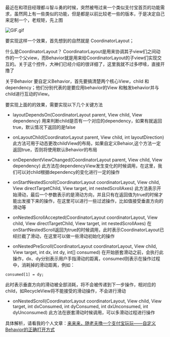 最近在和项目经理都斗智斗勇的时候，突然被甩过来一个类似支付宝首页的功能需求，虽然网上有一些类似的功能，但是都是以前比较老一些的版本，于是决定自己来定制一个，老规矩，先上图

![GIF.gif](http://upload-images.jianshu.io/upload_images/2599466-3a7bd996bd887dac.gif?imageMogr2/auto-orient/strip)

要实现这样一个效果，首先想到的自然就是 CoordinatorLayout；

什么是CoordinatorLayout？
CoordinatorLayout是用来协调其子view们之间动作的一个父view，而Behavior就是用来给CoordinatorLayout的子view们实现交互的。关于这个控件，大神们已经介绍的很详细了，这里我就不过多啰嗦，直接开撸了

关于Behavior 
要自定义Behavior，首先要搞清楚两个核心View，child 和 dependency；他们分别代表的是要应用behavior的View 和触发behavior并与child进行互动的View。

要实现上面的的效果，需要实现以下几个关键方法
 - layoutDependsOn(CoordinatorLayout parent, View child, View dependency)
用来判断child是否有一个对应的dependency，如果有就返回true，默认情况下返回的是false

 - onLayoutChild(CoordinatorLayout parent, View child, int layoutDirection)
此方法可用于动态更改childView的布局，如果自定义Behaior,这个方法一定返回true，否则将使用默认Behavior的布局

 - onDependentViewChanged(CoordinatorLayout parent, View child, View dependency)
此方法在dependencyView发生变化的时候调用，在这里，我们可以对child根据dependency的变化进行一定的操作

 - onStartNestedScroll(CoordinatorLayout coordinatorLayout, View child, View directTargetChild, View target, int nestedScrollAxes)
此方法表示开始滑动，最后一个参数表示的是滑动方向，并且只有在返回值为true的时候才能出发接下来的操作，在这里可以进行一些过滤操作，比如值接受垂直方向的滑动等

 -  onNestedScrollAccepted(CoordinatorLayout coordinatorLayout, View child, View directTargetChild, View target, int nestedScrollAxes)
在onStartNestedScroll返回为true的时候调用，此时表示CoordinatorLayout已经拦截了滑动，在这里可以做一些滑动初始化的操作

 - onNestedPreScroll(CoordinatorLayout coordinatorLayout, View child, View target, int dx, int dy, int[] consumed)
在开始嵌套滑动之前，会执行此操作，dx、dy分别表示用户手指滑动的距离，consumed则表示在操作过程中，消耗掉的滑动距离，例如：
```
consumed[1] = dy;
```
此时表示垂直方向的滑动被全部消耗，将不会被传递到下一步操作，相对应的child，如RecycleView将不能接受的滑动操作，不会进行滑动

 - onNestedScroll(CoordinatorLayout coordinatorLayout, View child, View target, int dxConsumed, int dyConsumed, int dxUnconsumed, int dyUnconsumed) 
此方法在嵌套滑动时候调用，可以多滑动过程进行操作

具体解析，请看我的个人文章：[来来来，随老夫撸一个支付宝玩玩——自定义Behavior的正确打开方式](http://www.jianshu.com/p/de8081d41b9c)
